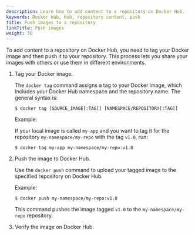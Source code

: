 ```yaml
---
description: Learn how to add content to a repository on Docker Hub.
keywords: Docker Hub, Hub, repository content, push
title: Push images to a repository
linkTitle: Push images
weight: 30
---
```


To add content to a repository on Docker Hub, you need to tag your Docker image
and then push it to your repository. This process lets you share your
images with others or use them in different environments.

1. Tag your Docker image.

   The `docker tag` command assigns a tag to your Docker image, which includes
   your Docker Hub namespace and the repository name. The general syntax is:

   ```console
   $ docker tag [SOURCE_IMAGE[:TAG]] [NAMESPACE/REPOSITORY[:TAG]]
   ```

   Example:

   If your local image is called `my-app` and you want to tag it for the
   repository `my-namespace/my-repo` with the tag `v1.0`, run:

   ```console
   $ docker tag my-app my-namespace/my-repo:v1.0
   ```

2. Push the image to Docker Hub.

   Use the `docker push` command to upload your tagged image to the specified
   repository on Docker Hub.

   Example:

   ```console
   $ docker push my-namespace/my-repo:v1.0
   ```

   This command pushes the image tagged `v1.0` to the `my-namespace/my-repo` repository.

3. Verify the image on Docker Hub.
